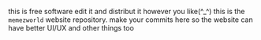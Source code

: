this is free software edit it and distribut it however you like(^_^)
this is the `memezworld` website repository.
make your commits here so the website can have better UI/UX and other things too
